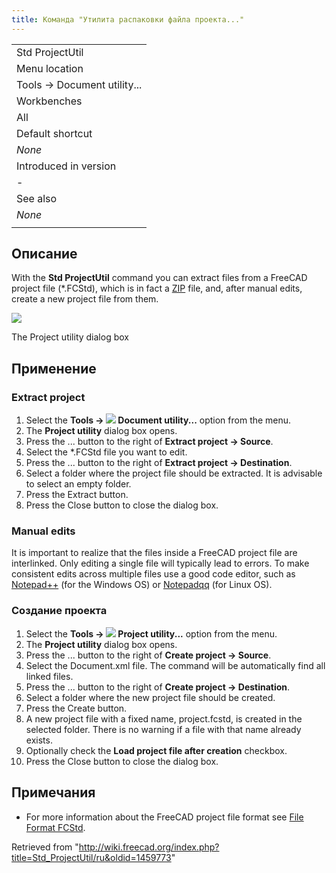 ```yaml
---
title: Команда "Утилита распаковки файла проекта..."
---
```

|  |
| --- |
| Std ProjectUtil |
| Menu location |
| Tools → Document utility... |
| Workbenches |
| All |
| Default shortcut |
| *None* |
| Introduced in version |
| - |
| See also |
| *None* |
|  |

## Описание

With the **Std ProjectUtil** command you can extract files from a FreeCAD project file (\*.FCStd), which is in fact a [ZIP](https://en.wikipedia.org/wiki/Zip_(file_format)) file, and, after manual edits, create a new project file from them.

![](/images/Project_utility_en.png)

The Project utility dialog box

## Применение

### Extract project

1. Select the **Tools → ![](/images/Std_ProjectUtil.svg) Document utility...** option from the menu.
2. The **Project utility** dialog box opens.
3. Press the ... button to the right of **Extract project → Source**.
4. Select the \*.FCStd file you want to edit.
5. Press the ... button to the right of **Extract project → Destination**.
6. Select a folder where the project file should be extracted. It is advisable to select an empty folder.
7. Press the Extract button.
8. Press the Close button to close the dialog box.

### Manual edits

It is important to realize that the files inside a FreeCAD project file are interlinked. Only editing a single file will typically lead to errors. To make consistent edits across multiple files use a good code editor, such as [Notepad++](https://notepad-plus-plus.org/) (for the Windows OS) or [Notepadqq](https://notepadqq.com/s/) (for Linux OS).

### Создание проекта

1. Select the **Tools → ![](/images/Std_ProjectUtil.svg) Project utility...** option from the menu.
2. The **Project utility** dialog box opens.
3. Press the ... button to the right of **Create project → Source**.
4. Select the Document.xml file. The command will be automatically find all linked files.
5. Press the ... button to the right of **Create project → Destination**.
6. Select a folder where the new project file should be created.
7. Press the Create button.
8. A new project file with a fixed name, project.fcstd, is created in the selected folder. There is no warning if a file with that name already exists.
9. Optionally check the **Load project file after creation** checkbox.
10. Press the Close button to close the dialog box.

## Примечания

* For more information about the FreeCAD project file format see [File Format FCStd](/File_Format_FCStd "File Format FCStd").

Retrieved from "<http://wiki.freecad.org/index.php?title=Std_ProjectUtil/ru&oldid=1459773>"